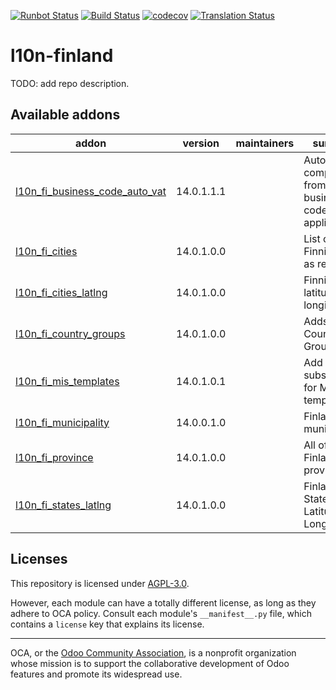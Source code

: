 [![Runbot Status](https://runbot.odoo-community.org/runbot/badge/flat/178/14.0.svg)](https://runbot.odoo-community.org/runbot/repo/github-com-oca-l10n-finland-178)
[![Build Status](https://travis-ci.com/OCA/l10n-finland.svg?branch=14.0)](https://travis-ci.com/OCA/l10n-finland)
[![codecov](https://codecov.io/gh/OCA/l10n-finland/branch/14.0/graph/badge.svg)](https://codecov.io/gh/OCA/l10n-finland)
[![Translation Status](https://translation.odoo-community.org/widgets/l10n-finland-14-0/-/svg-badge.svg)](https://translation.odoo-community.org/engage/l10n-finland-14-0/?utm_source=widget)

<!-- /!\ do not modify above this line -->

# l10n-finland

TODO: add repo description.

<!-- /!\ do not modify below this line -->

<!-- prettier-ignore-start -->

[//]: # (addons)

Available addons
----------------
addon | version | maintainers | summary
--- | --- | --- | ---
[l10n_fi_business_code_auto_vat](l10n_fi_business_code_auto_vat/) | 14.0.1.1.1 |  | Automatically compute VAT from business code, if applicable
[l10n_fi_cities](l10n_fi_cities/) | 14.0.1.0.0 |  | List of Finnish cities as res.city
[l10n_fi_cities_latlng](l10n_fi_cities_latlng/) | 14.0.1.0.0 |  | Finnish cities latitude and longitude
[l10n_fi_country_groups](l10n_fi_country_groups/) | 14.0.1.0.0 |  | Adds Country Groups
[l10n_fi_mis_templates](l10n_fi_mis_templates/) | 14.0.1.0.1 |  | Add subsections for MIS templates
[l10n_fi_municipality](l10n_fi_municipality/) | 14.0.0.1.0 |  | Finland municipality
[l10n_fi_province](l10n_fi_province/) | 14.0.1.0.0 |  | All of Finland's provinces
[l10n_fi_states_latlng](l10n_fi_states_latlng/) | 14.0.1.0.0 |  | Finland States Latitude and Longitude

[//]: # (end addons)

<!-- prettier-ignore-end -->

## Licenses

This repository is licensed under [AGPL-3.0](LICENSE).

However, each module can have a totally different license, as long as they adhere to OCA
policy. Consult each module's `__manifest__.py` file, which contains a `license` key
that explains its license.

----

OCA, or the [Odoo Community Association](http://odoo-community.org/), is a nonprofit
organization whose mission is to support the collaborative development of Odoo features
and promote its widespread use.
